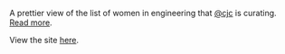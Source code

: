 A prettier view of the list of women in engineering that [@cjc](https://twitter.com/cjc) is curating. [Read more](https://medium.com/@cjc/recently-i-spoke-to-a-founder-of-a-20-person-startup-who-said-if-google-with-hundreds-maybe-bdf7132d78d7).

View the site [here](https://krithix.github.io/women-eng/).
